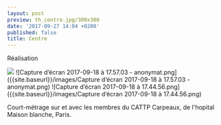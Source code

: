 ```yaml
---
layout: post
preview: th_centre.jpg/300x300
date: '2017-09-27 14:04 +0200'
published: false
title: Centre
---
```

Réalisation

![]({{site.baseurl}}/images/Capture%20d%E2%80%99e%CC%81cran%202017-09-18%20a%CC%80%2018.06.52.png)
![Capture d’écran 2017-09-18 à 17.57.03 - anonymat.png]({{site.baseurl}}/images/Capture d’écran 2017-09-18 à 17.57.03 - anonymat.png)
![Capture d’écran 2017-09-18 à 17.44.56.png]({{site.baseurl}}/images/Capture d’écran 2017-09-18 à 17.44.56.png)


Court-métrage sur et avec les membres du CATTP Carpeaux, de l'hopital Maison blanche, Paris.

